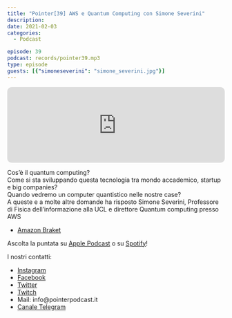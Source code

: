 ```yaml
---
title: "Pointer[39] AWS e Quantum Computing con Simone Severini"
description:
date: 2021-02-03
categories:
  - Podcast

episode: 39
podcast: records/pointer39.mp3
type: episode
guests: [{"simoneseverini": "simone_severini.jpg"}]
---
```


<!-- wp:html -->
<iframe src="https://embed.podcasts.apple.com/us/podcast/pointer-39-aws-e-quantum-computing-con-simone-severini/id1465505870?i=1000507575701&amp;itsct=podcast_box&amp;itscg=30200&amp;theme=dark" sandbox="allow-forms allow-popups allow-same-origin allow-scripts allow-top-navigation-by-user-activation" allow="autoplay *; encrypted-media *;" style="width: 100%; max-width: 660px; overflow: hidden; border-top-left-radius: 10px; border-top-right-radius: 10px; border-bottom-right-radius: 10px; border-bottom-left-radius: 10px; background-color: transparent; background-position: initial initial; background-repeat: initial initial;" height="175px" frameborder="0"></iframe>
<!-- /wp:html -->

<!-- wp:paragraph -->
<p>Cos’è il quantum computing?<br>Come si sta sviluppando questa tecnologia tra mondo accademico, startup e big companies?<br>Quando vedremo un computer quantistico nelle nostre case?<br>A queste e a molte altre domande ha risposto Simone Severini, Professore di Fisica dell’informazione alla UCL e direttore Quantum computing presso AWS</p>
<!-- /wp:paragraph -->

<!-- wp:list -->
<ul><li><a href="https://aws.amazon.com/it/braket/">Amazon Braket</a></li></ul>
<!-- /wp:list -->

<!-- wp:paragraph -->
<p>Ascolta la puntata su <a href="https://podcasts.apple.com/it/podcast/pointerpodcast/id1465505870">Apple Podcast</a> o su <a href="https://open.spotify.com/show/3XmDzcZv4rCIx1VpWrbrkh">Spotify</a>!</p>
<!-- /wp:paragraph -->

<!-- wp:paragraph -->
<p>I nostri contatti:</p>
<!-- /wp:paragraph -->

<!-- wp:list -->
<ul><li><a href="https://www.instagram.com/pointerpodcast/">Instagram</a></li><li><a href="https://www.facebook.com/pointerPodcast/">Facebook</a></li><li><a href="https://twitter.com/PointerPodcast">Twitter</a></li><li><a href="https://www.twitch.tv/pointerpodcast">Twitch</a></li><li>Mail: info@pointerpodcast.it</li><li><a href="https://t.me/PointerPodcast">Canale Telegram</a></li></ul>
<!-- /wp:list -->